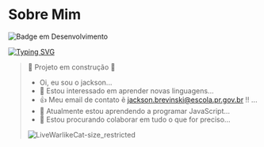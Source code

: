 # Sobre Mim

![Badge em Desenvolvimento](http://img.shields.io/static/v1?label=STATUS&message=EM%20DESENVOLVIMENTO&color=GREEN&style=for-the-badge)

[![Typing SVG](https://readme-typing-svg.herokuapp.com/?color=00bfbf&size=35&center=true&vCenter=true&width=1000&lines=HEY,+MY+NAME+is+Jackson+Brevinski;I'm+16+years+old;I+from+Brasil,+PR;astalavista+baby!+:%29)](https://git.io/typing-svg)

> :construction: Projeto em construção :construction:
>
> -  Oi, eu sou o jackson...
> - 👀 Estou interessado em aprender novas linguagens...
> - 👍 Meu email de contato ẽ jackson.brevinski@escola.pr.gov.br !! ...
> - 🌱 Atualmente estou aprendendo a programar JavaScript...
> - 💞️ Estou procurando colaborar em tudo o que for preciso...
>
> ![LiveWarlikeCat-size_restricted](https://encrypted-tbn0.gstatic.com/images?q=tbn:ANd9GcSpYqmpKCAX_MECQO--qOwSo7z8IDLK2D7Xgw&usqp=CAU)


